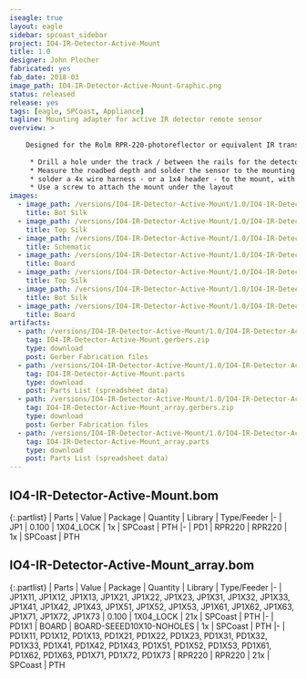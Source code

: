```yaml
---
iseagle: true
layout: eagle
sidebar: spcoast_sidebar
project: IO4-IR-Detector-Active-Mount
title: 1.0
designer: John Plocher
fabricated: yes
fab_date: 2018-03
image_path: IO4-IR-Detector-Active-Mount-Graphic.png
status: released
release: yes
tags: [eagle, SPCoast, Appliance]
tagline: Mounting adapter for active IR detector remote sensor
overview: >
    
    Designed for the Rolm RPR-220-photoreflector or equivalent IR transmitter/Detector
    
     * Drill a hole under the track / between the rails for the detector sensor 
     * Measure the roadbed depth and solder the sensor to the mounting plate such that the sensor does not extend up past the ties
     * solder a 4x wire harness - or a 1x4 header - to the mount, with the pins/wires facing down / away from the sensor
     * Use a screw to attach the mount under the layout
images:
  - image_path: /versions/IO4-IR-Detector-Active-Mount/1.0/IO4-IR-Detector-Active-Mount_array-1.0.bot.brd.png
    title: Bot Silk
  - image_path: /versions/IO4-IR-Detector-Active-Mount/1.0/IO4-IR-Detector-Active-Mount_array-1.0.top.brd.png
    title: Top Silk
  - image_path: /versions/IO4-IR-Detector-Active-Mount/1.0/IO4-IR-Detector-Active-Mount-1.0.sch.png
    title: Schematic
  - image_path: /versions/IO4-IR-Detector-Active-Mount/1.0/IO4-IR-Detector-Active-Mount_array-1.0.brd.png
    title: Board
  - image_path: /versions/IO4-IR-Detector-Active-Mount/1.0/IO4-IR-Detector-Active-Mount-1.0.top.brd.png
    title: Top Silk
  - image_path: /versions/IO4-IR-Detector-Active-Mount/1.0/IO4-IR-Detector-Active-Mount-1.0.bot.brd.png
    title: Bot Silk
  - image_path: /versions/IO4-IR-Detector-Active-Mount/1.0/IO4-IR-Detector-Active-Mount-1.0.brd.png
    title: Board
artifacts:
  - path: /versions/IO4-IR-Detector-Active-Mount/1.0/IO4-IR-Detector-Active-Mount-1.0.gerbers.zip
    tag: IO4-IR-Detector-Active-Mount.gerbers.zip
    type: download
    post: Gerber Fabrication files
  - path: /versions/IO4-IR-Detector-Active-Mount/1.0/IO4-IR-Detector-Active-Mount-1.0.parts.csv
    tag: IO4-IR-Detector-Active-Mount.parts
    type: download
    post: Parts List (spreadsheet data)
  - path: /versions/IO4-IR-Detector-Active-Mount/1.0/IO4-IR-Detector-Active-Mount_array-1.0.gerbers.zip
    tag: IO4-IR-Detector-Active-Mount_array.gerbers.zip
    type: download
    post: Gerber Fabrication files
  - path: /versions/IO4-IR-Detector-Active-Mount/1.0/IO4-IR-Detector-Active-Mount_array-1.0.parts.csv
    tag: IO4-IR-Detector-Active-Mount_array.parts
    type: download
    post: Parts List (spreadsheet data)
---
```


## IO4-IR-Detector-Active-Mount.bom

{:.partlist}
| Parts | Value | Package | Quantity | Library | Type/Feeder
|-
| JP1 | 0.100 | 1X04_LOCK | 1x | SPCoast | PTH
|-
| PD1 | RPR220 | RPR220 | 1x | SPCoast | PTH

## IO4-IR-Detector-Active-Mount_array.bom

{:.partlist}
| Parts | Value | Package | Quantity | Library | Type/Feeder
|-
| JP1X11, JP1X12, JP1X13, JP1X21, JP1X22, JP1X23, JP1X31, JP1X32, JP1X33, JP1X41, JP1X42, JP1X43, JP1X51, JP1X52, JP1X53, JP1X61, JP1X62, JP1X63, JP1X71, JP1X72, JP1X73 | 0.100 | 1X04_LOCK | 21x | SPCoast | PTH
|-
| PD1X1 | BOARD | BOARD-SEEED10X10-NOHOLES | 1x | SPCoast | PTH
|-
| PD1X11, PD1X12, PD1X13, PD1X21, PD1X22, PD1X23, PD1X31, PD1X32, PD1X33, PD1X41, PD1X42, PD1X43, PD1X51, PD1X52, PD1X53, PD1X61, PD1X62, PD1X63, PD1X71, PD1X72, PD1X73 | RPR220 | RPR220 | 21x | SPCoast | PTH
